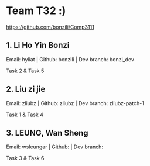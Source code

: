 # Team T32 :)
https://github.com/bonzili/Comp3111


## 1. Li Ho Yin Bonzi
Email: hyliat | Github: bonzili | Dev branch: bonzi_dev

Task 2 & Task 5

## 2. Liu zi jie
Email: zliubz | Github: zliubz | Dev branch: zliubz-patch-1

Task 1 & Task 4

## 3. LEUNG, Wan Sheng
Email: wsleungar | Github:  | Dev branch:

Task 3 & Task 6
